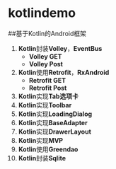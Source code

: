 # kotlindemo

##基于Kotlin的Android框架

1. **Kotlin**封装**Volley**，**EventBus**
	* **Volley GET**
	* **Volley Post**
2. **Kotlin**使用**Retrofit**，**RxAndroid**
    * **Retrofit GET**
    * **Retrofit Post**
3. **Kotlin**实现**Tab选项卡**
4. **Kotlin**实现**Toolbar**
5. **Kotlin**实现**LoadingDialog**
6. **Kotlin**实现**BaseAdapter**
7. **Kotlin**实现**DrawerLayout**
8. **Kotlin**实现**MVP**
9. **Kotlin**使用**Greendao**
10. **Kotlin**封装**Sqlite**
